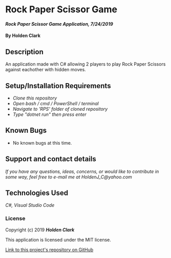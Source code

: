 # Rock Paper Scissor Game

#### _Rock Paper Scissor Game Application, 7/24/2019_

#### By **Holden Clark**

## Description

An application made with C# allowing 2 players to play Rock Paper Scissors against eachother with hidden moves.

## Setup/Installation Requirements

* _Clone this repository_
* _Open bash / cmd / PowerShell / terminal_
* _Navigate to 'RPS' folder of cloned repository_
* _Type "dotnet run" then press enter_

## Known Bugs
* No known bugs at this time.

## Support and contact details

_If you have any questions, ideas, concerns, or would like to contribute in some way, feel free to e-mail me at HoldenJ_C@yahoo.com_

## Technologies Used
_C#,_
_Visual Studio Code_

### License

Copyright (c) 2019 **_Holden Clark_**

This application is licensed under the MIT license.

[Link to this project's repository on GitHub](https://github.com/HoldenJC/rps-c)